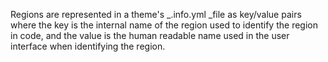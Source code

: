 Regions are represented in a theme's _.info.yml _file as key/value pairs where the key is the internal name of the region used to identify the region in code, and the value is the human readable name used in the user interface when identifying the region.

